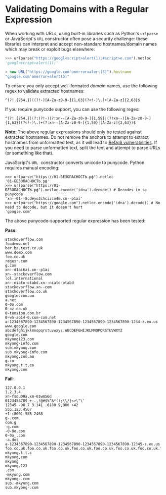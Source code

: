 Validating Domains with a Regular Expression
============================================

When working with URLs, using built-in libraries such as Python's `urlparse` or JavaScript's `URL` constructor often pose a security challenge: these libraries can interpret and accept non-standard hostnames/domain names which may break or exploit bugs elsewhere:

```python
>>> urlparse("https://googl<script>alert(1);#script>e.com").netloc
'googl<script>alert(1);'
```

```js
> new URL("https://google.com'onerror=alert(5)").hostname
"google.com'onerror=alert(5)"
```

To ensure you only accept well-formated *domain* names, use the following regex to validate extracted hostnames:

```
^(?!.{254,})((?!-)[A-Za-z0-9-]{1,63}(?<!-)\.)+[A-Za-z]{2,63}$
```

If you require punycode support, you can use the following regex:

```
^(?!.{254,})(?:(?!-)(?:xn--[A-Za-z0-9-]{1,59}|(?!xn--)[A-Za-z0-9-]{1,63})(?<!-)\.)+(?:xn--[A-Za-z0-9-]{1,59}|[A-Za-z]{2,63})$
```

**Note**: The above regular expressions should only be tested against extracted hostnames. Do not remove the anchors to attempt to extract hostnames from unformatted text, as it will lead to [ReDoS vulnerabilities](https://owasp.org/www-community/attacks/Regular_expression_Denial_of_Service_-_ReDoS). If you need to parse unformatted text, split the text and attempt to parse URLs (or something like that).

JavaScript's `URL`  constructor converts unicode to punycode. Python requires manual encoding:

```
>>> urlparse("https://01-БЕЗОПАСНОСТЬ.рф").netloc
'01-БЕЗОПАСНОСТЬ.рф'
>>> urlparse("https://01-БЕЗОПАСНОСТЬ.рф").netloc.encode('idna').decode() # Decodes to to punycode
'xn--01--8cdeyo3chcizco4m.xn--p1ai'
>>> urlparse("https://google.com").netloc.encode('idna').decode() # No need to decode, but it doesn't hurt
'google.com'
```

The above punycode-supported regular expression has been tested:

**Pass**:

```
stackoverflow.com
foodemo.net
bar.ba.test.co.uk
www.demo.com
foo.co.uk
regexr.com
g.com
xn--d1ai6ai.xn--p1ai
xn--stackoverflow.com
lol.international
xn--niato-otabd.xn--niato-otabd
stackoverflow.xn--com
stackoverflow.co.uk
google.com.au
a.net
0-0o.com
0-oz.co.uk
0-tension.com.br
0-wh-ao14-0.com-com.net
a-1234567890-1234567890-1234567890-1234567890-1234567890-1234-z.eu.us
www.google.com
abcdefghijklmnopqrstuvwxyz.ABCDEFGHIJKLMNOPQRSTUVWXYZ
google.com
mkyong123.com
mkyong-info.com
sub.mkyong.com
sub.mkyong-info.com
mkyong.com.au
g.co
mkyong.t.t.co
mkyong.com
```

**Fail**:

```
127.0.0.1
1.2.3.4
xn-fsqu00a.xn-0zwm56d
0123456789 +-.,!@#$%^&*();\\/|<>\"\'
12345 -98.7 3.141 .6180 9,000 +42
555.123.4567
+1-(800)-555-2468
g-.com
com.g
-g.com
-0-0o.com
0-0o_.com
-a.dot
a-1234567890-1234567890-1234567890-1234567890-1234567890-12345-z.eu.us
foo.co.uk.foo.co.uk.foo.co.uk.foo.co.uk.foo.co.uk.foo.co.uk.foo.co.uk.foo.co.uk.foo.co.uk.foo.co.uk.foo.co.uk.foo.co.uk.foo.co.uk.foo.co.uk.foo.co.uk.foo.co.uk.foo.co.uk.foo.co.uk.foo.co.uk.foo.co.uk.foo.co.uk.foo.co.uk.foo.co.uk.foo.co.uk.foo.co.uk.foo.co.uk.foo.co.uk.foo.co.uk.foo.co.uk
mkyong.t.t.c
mkyong,com
mkyong
mkyong.123
.com
-mkyong.com
mkyong-.com
sub.-mkyong.com
sub.mkyong-.com
```

